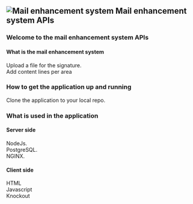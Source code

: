 
##  ![Mail enhancement system](https://github.com/roachmanza/MailEnhancement/blob/master/Client_website_cdn/content/img/MailIcon64.png "Mail enhancement system") Mail enhancement system APIs

### Welcome to the mail enhancement system APIs

#### What is the mail enhancement system
Upload a file for the signature.<br/>
Add content lines per area

### How to get the application up and running
Clone the application to your local repo.<br/>

### What is used in the application
#### Server side
NodeJs.<br/>
PostgreSQL.<br/>
NGINX.<br/>
#### Client side
HTML<br/>
Javascript<br/>
Knockout<br/>














